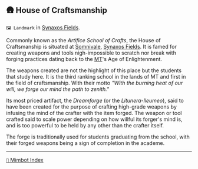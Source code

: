 ## 🛖 House of Craftsmanship

`🖼️ Landmark` in [Synaxos Fields](<https://zeithalt.github.io/r/synaxos_fields.html>).

Commonly known as the *Artifice School of Crafts*, the House of Craftsmanship is situated at [Somnivale](<https://zeithalt.github.io/r/somnivale.html>), [Synaxos Fields](<https://zeithalt.github.io/r/synaxos_fields.html>). It is famed for creating weapons and tools nigh-impossible to scratch nor break with forging practices dating back to the [MT](<https://zeithalt.github.io/r/mindtech_institute.html>)'s Age of Enlightenment.

The weapons created are not the highlight of this place but the students that study here. It is the third ranking school in the lands of MT and first in the field of craftsmanship. With their motto *"With the burning heat of our will, we forge our mind the path to zenith."*

Its most priced artifact, the *Dreamforge* (or the *Litunera-lleumeo*), said to have been created for the purpose of crafting high-grade weapons by infusing the mind of the crafter with the item forged. The weapon or tool crafted said to scale power depending on how willful its forger's mind is, and is too powerful to be held by any other than the crafter itself.

The forge is traditionally used for students graduating from the school, with their forged weapons being a sign of completion in the academe.

-----
[`📑` Mimbot Index](<https://zeithalt.github.io/r/#1b90>)
<!---
keywords:  somnivale, synaxos fields
aliases: 
-->